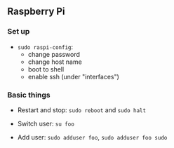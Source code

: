 ## Raspberry Pi

### Set up

- `sudo raspi-config`:
  - change password
  - change host name
  - boot to shell    
  - enable ssh (under "interfaces")

### Basic things

- Restart and stop: `sudo reboot` and `sudo halt`

- Switch user: `su foo`

- Add user: `sudo adduser foo`, `sudo adduser foo sudo`

